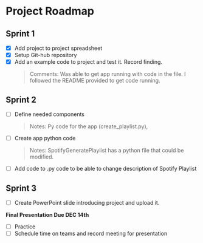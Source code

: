 # Project Roadmap

## Sprint 1
- [x] Add project to project spreadsheet
- [x] Setup Git-hub repository
- [x] Add an example code to project and test it. Record finding.
  > Comments: Was able to get app running with code in the file. I followed the README provided to get code running.
  
## Sprint 2
- [ ] Define needed components
  > Notes: Py code for the app (create_playlist.py), 
- [ ] Create app python code
  > Notes: SpotifyGeneratePlaylist has a python file that could be modified.
- [ ] Add code to .py code to be able to change description of Spotify Playlist
## Sprint 3
- [ ] Create PowerPoint slide introducing project and upload it.

**Final Presentation Due DEC 14th**
- [ ] Practice 
- [ ] Schedule time on teams and record meeting for presentation
